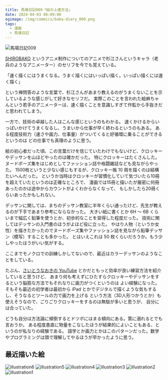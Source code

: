 ```yaml
---
title: 馬場日記009「絵の上達方法」
date: 2024-04-03 08:09:00
ogimage: /img/commics/baba-diary_009.png
tags:
  - 漫画
  - 馬場日記
---
```


![馬場日記009](/img/commics/baba-diary_009.png)

[SHIROBAKO](http://shirobako-anime.com)
というアニメ制作についてのアニメで杉江さんというキャラ（老兵のようなアニメーター）のセリフを今でも覚えている。

「速く描くにはうまくなる。うまく描くにはいっぱい描く。いっぱい描くには速く描く」

という禅問答のような言葉で、杉江さんがあまり教えるのがうまくないことを示しているような感じがして好きなセリフだ。
実際このことを言われた絵麻ちゃんという若手のアニメーターは、速く描くことを意識しすぎて作監から手抜きだと思われてしまう。

一方で、技術の卓越した人はこんな感じというのもわかる。
速くかけるからいっぱいかけてうまくなるし、うまいから仕事が早く終わるというのもある。
ある程度技術力（速さや画力、仕事量）がついてくると好循環に乗ることができるというのは
どの仕事でも真理のように思う。

絵の初心者だった頃、この言葉だけを信じていたわけでもないけど、クロッキーやデッサンを山ほどやったのは確かだった。
特にクロッキーはたくさんした。ヌードポーズ集をはじめとしてファッション誌や格闘雑誌なども見ながらやった。
1500枚というと少ない感じもするが、クロッキー帳 10
冊を描くのは結構たいへんだった。
というか当時はクロッキーが習慣化していて気づいたら10冊を超えていたというのは正確なところで、
漫画では15冊と描いたが厳密に何冊あったのかは途中からカウントがよくわからなくなって、
もしかしたら20冊くらいあったかもしれない。

デッサンに関しては、まちのデッサン教室に半年くらい通ったけど、先生が教えるのが下手であまり参考にならなかった。
大きい紙に書くとか 6H ～ 6B
くらいまで幅広く鉛筆を使うとか、初歩的なことを習得した程度だった。
技術に関してはデッサンの入門書のほうがよほど役に立った。
やはり人物（というか女性）を描きたかったのでヌードポーズ集やファッション誌を見ながら鉛筆デッサン（模写）することも多かった。
とはいえこれは 50 枚くらいだろうか。もう少しやったほうがいい気がする。

ここまでモノクロでの訓練しかしてないので、最近はカラーデッサンのようなことをしている。

たぶん、[さいとうなおきの YouTube](https://www.youtube.com/@saitonaoki2)
とかだともっと効率が良い練習方法を紹介していると思うけど、
あまり何も考えずにひたすらクロッキーやデッサンをするという脳筋な方法でもそれなりに画力がつくというのは
よい経験になった。 そもそも最近の初学者は最初から iPad
とかでデジタルで描くような気もするし、そうなるとツールの力で画力を上げる
という方法（3D人形つかうとか）も使えそうなので、ごりごりクロッキーをするのは無駄が多いと思うが、
自分には合っていた。

どうも自分は方法論に傾倒するとドツボにはまる傾向にある。策に溺れるとでも言おうか。
ある程度愚直に物量をこなしたほうが結果的によいこともある、というのが私なりの経験である。
語学とか画力とかはこのパターンだった。数学やプログラミングは頭で理解してやるほうが早かったように思う。

## 最近描いた絵

![illustration6](/img/posts/202404030809/illustration6.jpg)
![illustration5](/img/posts/202404030809/illustration5.jpg)
![illustration4](/img/posts/202404030809/illustration4.jpg)
![illustration3](/img/posts/202404030809/illustration3.jpg)
![illustration2](/img/posts/202404030809/illustration2.jpg)
![illustration1](/img/posts/202404030809/illustration1.jpg)

